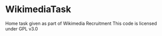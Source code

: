 # WikimediaTask
Home task given as part of Wikimedia Recruitment 
This code is licensed under GPL v3.0

